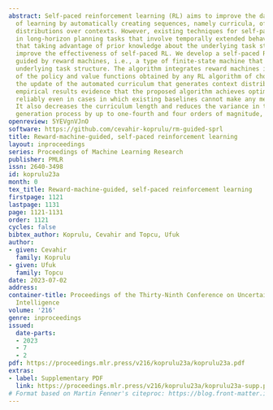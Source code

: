 ```yaml
---
abstract: Self-paced reinforcement learning (RL) aims to improve the data efficiency
  of learning by automatically creating sequences, namely curricula, of probability
  distributions over contexts. However, existing techniques for self-paced RL fail
  in long-horizon planning tasks that involve temporally extended behaviors. We hypothesize
  that taking advantage of prior knowledge about the underlying task structure can
  improve the effectiveness of self-paced RL. We develop a self-paced RL algorithm
  guided by reward machines, i.e., a type of finite-state machine that encodes the
  underlying task structure. The algorithm integrates reward machines in 1) the update
  of the policy and value functions obtained by any RL algorithm of choice, and 2)
  the update of the automated curriculum that generates context distributions. Our
  empirical results evidence that the proposed algorithm achieves optimal behavior
  reliably even in cases in which existing baselines cannot make any meaningful progress.
  It also decreases the curriculum length and reduces the variance in the curriculum
  generation process by up to one-fourth and four orders of magnitude, respectively.
openreview: 5YEVgnVJnO
software: https://github.com/cevahir-koprulu/rm-guided-sprl
title: Reward-machine-guided, self-paced reinforcement learning
layout: inproceedings
series: Proceedings of Machine Learning Research
publisher: PMLR
issn: 2640-3498
id: koprulu23a
month: 0
tex_title: Reward-machine-guided, self-paced reinforcement learning
firstpage: 1121
lastpage: 1131
page: 1121-1131
order: 1121
cycles: false
bibtex_author: Koprulu, Cevahir and Topcu, Ufuk
author:
- given: Cevahir
  family: Koprulu
- given: Ufuk
  family: Topcu
date: 2023-07-02
address:
container-title: Proceedings of the Thirty-Ninth Conference on Uncertainty in Artificial
  Intelligence
volume: '216'
genre: inproceedings
issued:
  date-parts:
  - 2023
  - 7
  - 2
pdf: https://proceedings.mlr.press/v216/koprulu23a/koprulu23a.pdf
extras:
- label: Supplementary PDF
  link: https://proceedings.mlr.press/v216/koprulu23a/koprulu23a-supp.pdf
# Format based on Martin Fenner's citeproc: https://blog.front-matter.io/posts/citeproc-yaml-for-bibliographies/
---
```

